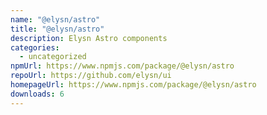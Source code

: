 ```yaml
---
name: "@elysn/astro"
title: "@elysn/astro"
description: Elysn Astro components
categories:
  - uncategorized
npmUrl: https://www.npmjs.com/package/@elysn/astro
repoUrl: https://github.com/elysn/ui
homepageUrl: https://www.npmjs.com/package/@elysn/astro
downloads: 6
---
```

